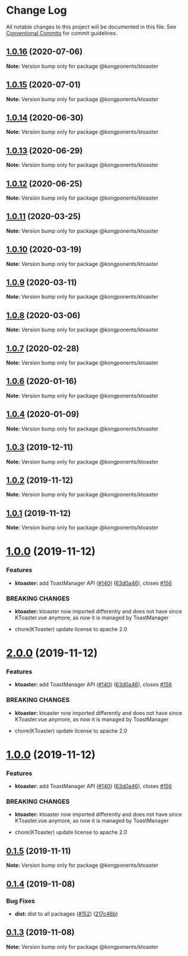 # Change Log

All notable changes to this project will be documented in this file.
See [Conventional Commits](https://conventionalcommits.org) for commit guidelines.

## [1.0.16](https://github.com/Kong/kongponents/compare/@kongponents/ktoaster@1.0.15...@kongponents/ktoaster@1.0.16) (2020-07-06)

**Note:** Version bump only for package @kongponents/ktoaster





## [1.0.15](https://github.com/Kong/kongponents/compare/@kongponents/ktoaster@1.0.14...@kongponents/ktoaster@1.0.15) (2020-07-01)

**Note:** Version bump only for package @kongponents/ktoaster





## [1.0.14](https://github.com/Kong/kongponents/compare/@kongponents/ktoaster@1.0.13...@kongponents/ktoaster@1.0.14) (2020-06-30)

**Note:** Version bump only for package @kongponents/ktoaster





## [1.0.13](https://github.com/Kong/kongponents/compare/@kongponents/ktoaster@1.0.12...@kongponents/ktoaster@1.0.13) (2020-06-29)

**Note:** Version bump only for package @kongponents/ktoaster





## [1.0.12](https://github.com/Kong/kongponents/compare/@kongponents/ktoaster@1.0.11...@kongponents/ktoaster@1.0.12) (2020-06-25)

**Note:** Version bump only for package @kongponents/ktoaster





## [1.0.11](https://github.com/Kong/kongponents/compare/@kongponents/ktoaster@1.0.10...@kongponents/ktoaster@1.0.11) (2020-03-25)

**Note:** Version bump only for package @kongponents/ktoaster





## [1.0.10](https://github.com/Kong/kongponents/compare/@kongponents/ktoaster@1.0.9...@kongponents/ktoaster@1.0.10) (2020-03-19)

**Note:** Version bump only for package @kongponents/ktoaster





## [1.0.9](https://github.com/Kong/kongponents/compare/@kongponents/ktoaster@1.0.8...@kongponents/ktoaster@1.0.9) (2020-03-11)

**Note:** Version bump only for package @kongponents/ktoaster





## [1.0.8](https://github.com/Kong/kongponents/compare/@kongponents/ktoaster@1.0.7...@kongponents/ktoaster@1.0.8) (2020-03-06)

**Note:** Version bump only for package @kongponents/ktoaster





## [1.0.7](https://github.com/Kong/kongponents/compare/@kongponents/ktoaster@1.0.6...@kongponents/ktoaster@1.0.7) (2020-02-28)

**Note:** Version bump only for package @kongponents/ktoaster





## [1.0.6](https://github.com/Kong/kongponents/compare/@kongponents/ktoaster@1.0.4...@kongponents/ktoaster@1.0.6) (2020-01-16)

**Note:** Version bump only for package @kongponents/ktoaster





## [1.0.4](https://github.com/Kong/kongponents/compare/@kongponents/ktoaster@1.0.3...@kongponents/ktoaster@1.0.4) (2020-01-09)

**Note:** Version bump only for package @kongponents/ktoaster





## [1.0.3](https://github.com/Kong/kongponents/compare/@kongponents/ktoaster@1.0.2...@kongponents/ktoaster@1.0.3) (2019-12-11)

**Note:** Version bump only for package @kongponents/ktoaster





## [1.0.2](https://github.com/Kong/kongponents/compare/@kongponents/ktoaster@1.0.1...@kongponents/ktoaster@1.0.2) (2019-11-12)

**Note:** Version bump only for package @kongponents/ktoaster





## [1.0.1](https://github.com/Kong/kongponents/compare/@kongponents/ktoaster@1.0.0...@kongponents/ktoaster@1.0.1) (2019-11-12)

**Note:** Version bump only for package @kongponents/ktoaster





# [1.0.0](https://github.com/Kong/kongponents/compare/@kongponents/ktoaster@0.1.5...@kongponents/ktoaster@1.0.0) (2019-11-12)


### Features

* **ktoaster:** add ToastManager API ([#140](https://github.com/Kong/kongponents/issues/140)) ([63d0a46](https://github.com/Kong/kongponents/commit/63d0a46128d51bc7eb55cd9e5793a4eec76a1322)), closes [#156](https://github.com/Kong/kongponents/issues/156)


### BREAKING CHANGES

* **ktoaster:** ktoaster now imported differently
and does not have since KToaster.vue anymore, as now
it is managed by ToastManager

* chore(KToaster) update license to apache 2.0





# [2.0.0](https://github.com/Kong/kongponents/compare/@kongponents/ktoaster@0.1.5...@kongponents/ktoaster@2.0.0) (2019-11-12)


### Features

* **ktoaster:** add ToastManager API ([#140](https://github.com/Kong/kongponents/issues/140)) ([63d0a46](https://github.com/Kong/kongponents/commit/63d0a46128d51bc7eb55cd9e5793a4eec76a1322)), closes [#156](https://github.com/Kong/kongponents/issues/156)


### BREAKING CHANGES

* **ktoaster:** ktoaster now imported differently
and does not have since KToaster.vue anymore, as now
it is managed by ToastManager

* chore(KToaster) update license to apache 2.0





# [1.0.0](https://github.com/Kong/kongponents/compare/@kongponents/ktoaster@0.1.5...@kongponents/ktoaster@1.0.0) (2019-11-12)


### Features

* **ktoaster:** add ToastManager API ([#140](https://github.com/Kong/kongponents/issues/140)) ([63d0a46](https://github.com/Kong/kongponents/commit/63d0a46128d51bc7eb55cd9e5793a4eec76a1322)), closes [#156](https://github.com/Kong/kongponents/issues/156)


### BREAKING CHANGES

* **ktoaster:** ktoaster now imported differently
and does not have since KToaster.vue anymore, as now
it is managed by ToastManager

* chore(KToaster) update license to apache 2.0





## [0.1.5](https://github.com/Kong/kongponents/compare/@kongponents/ktoaster@0.1.4...@kongponents/ktoaster@0.1.5) (2019-11-11)

**Note:** Version bump only for package @kongponents/ktoaster





## [0.1.4](https://github.com/Kong/kongponents/compare/@kongponents/ktoaster@0.1.3...@kongponents/ktoaster@0.1.4) (2019-11-08)


### Bug Fixes

* **dist:** dist to all packages ([#152](https://github.com/Kong/kongponents/issues/152)) ([217c46b](https://github.com/Kong/kongponents/commit/217c46b02afe960f8fa597ba77410dcf034b1716))





## [0.1.3](https://github.com/Kong/kongponents/compare/@kongponents/ktoaster@0.1.2...@kongponents/ktoaster@0.1.3) (2019-11-08)

**Note:** Version bump only for package @kongponents/ktoaster
